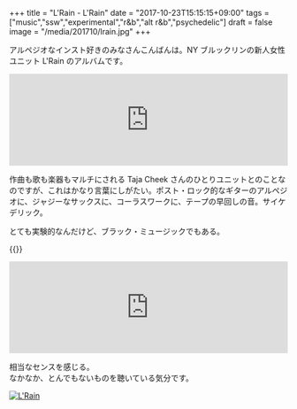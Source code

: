 +++
title = "L'Rain - L'Rain"
date = "2017-10-23T15:15:15+09:00"
tags = ["music","ssw","experimental","r&b","alt r&b","psychedelic"]
draft = false
image = "/media/201710/lrain.jpg"
+++

アルペジオなインスト好きのみなさんこんばんは。NY ブルックリンの新人女性ユニット L'Rain のアルバムです。

<iframe width="100%" height="166" scrolling="no" frameborder="no" src="https://w.soundcloud.com/player/?url=https%3A//api.soundcloud.com/tracks/334026391&amp;color=%23ff5500&amp;auto_play=false&amp;hide_related=false&amp;show_comments=true&amp;show_user=true&amp;show_reposts=false&amp;show_teaser=true"></iframe>


作曲も歌も楽器もマルチにされる Taja Cheek さんのひとりユニットとのことなのですが、これはかなり言葉にしがたい。ポスト・ロック的なギターのアルペジオに、ジャジーなサックスに、コーラスワークに、テープの早回しの音。サイケデリック。

とても実験的なんだけど、ブラック・ミュージックでもある。

{{<youtube src="QdOx_NvqBhA" title="L'Rain - Stay, Go (Go, Stay)">}}

<iframe width="100%" height="166" scrolling="no" frameborder="no" src="https://w.soundcloud.com/player/?url=https%3A//api.soundcloud.com/tracks/334026391&amp;color=%23ff5500&amp;auto_play=false&amp;hide_related=false&amp;show_comments=true&amp;show_user=true&amp;show_reposts=false&amp;show_teaser=true"></iframe>

相当なセンスを感じる。  
なかなか、とんでもないものを聴いている気分です。

[![L'Rain](/media/201710/lrain.jpg)](https://astronautico.bandcamp.com/album/lrain)
